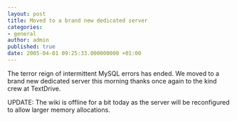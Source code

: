 ```yaml
---
layout: post
title: Moved to a brand new dedicated server
categories:
- general
author: admin
published: true
date: 2005-04-01 09:25:33.000000000 +01:00
---
```

<p>The terror reign of intermittent MySQL errors has ended. We moved to a brand new dedicated server this morning thanks once again to the kind crew at TextDrive.</p>
<p><span class="caps">UPDATE</span>: The wiki is offline for a bit today as the server will be reconfigured to allow larger memory allocations.</p>